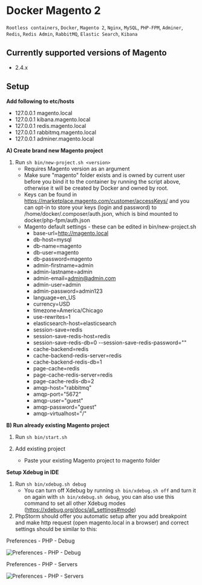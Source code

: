 # Docker Magento 2

```Rootless containers```,
```Docker```,
```Magento 2```,
```Nginx```,
```MySQL```,
```PHP-FPM```,
```Adminer```,
```Redis```,
```Redis Admin```,
```RabbitMQ```,
```Elastic Search```,
```Kibana```

## Currently supported versions of Magento

- 2.4.x

## Setup

__Add following to etc/hosts__
- 127.0.0.1	magento.local
- 127.0.0.1	kibana.magento.local
- 127.0.0.1	redis.magento.local
- 127.0.0.1	rabbitmq.magento.local
- 127.0.0.1	adminer.magento.local

__A) Create brand new Magento project__

1) Run ```sh bin/new-project.sh <version>```
	- Requires Magento version as an argument
	- Make sure "magento" folder exists and is owned by current user before you bind it to the container by running the script above, otherwise it will be created by Docker and owned by root.
	- Keys can be found in https://marketplace.magento.com/customer/accessKeys/ and you can opt-in to store your keys (login and password) to /home/docker/.composer/auth.json, which is bind mounted to docker/php-fpm/auth.json
	- Magento default settings - these can be edited in bin/new-project.sh
		- base-url=http://magento.local
		- db-host=mysql
		- db-name=magento
		- db-user=magento
		- db-password=magento
		- admin-firstname=admin
		- admin-lastname=admin
		- admin-email=admin@admin.com
		- admin-user=admin
		- admin-password=admin123
		- language=en_US
		- currency=USD
		- timezone=America/Chicago
		- use-rewrites=1
		- elasticsearch-host=elasticsearch
		- session-save=redis
		- session-save-redis-host=redis
		- session-save-redis-db=0 --session-save-redis-password=""
		- cache-backend=redis
		- cache-backend-redis-server=redis
		- cache-backend-redis-db=1
		- page-cache=redis
		- page-cache-redis-server=redis
		- page-cache-redis-db=2
		- amqp-host="rabbitmq"
		- amqp-port="5672"
		- amqp-user="guest"
		- amqp-password="guest"
		- amqp-virtualhost="/"

__B) Run already existing Magento project__

1) Run ```sh bin/start.sh```

2) Add existing project
	- Paste your existing Magento project to magento folder  

__Setup Xdebug in IDE__

1) Run ```sh bin/xdebug.sh debug```
	- You can turn off Xdebug by running ```sh bin/xdebug.sh off``` and turn it on again with ```sh bin/xdebug.sh debug```, you can also use this command to set all other Xdebug modes (https://xdebug.org/docs/all_settings#mode)  
2) PhpStorm should offer you automatic setup after you add breakpoint and make http request (open magento.local in a browser) and correct settings should be similar to this:

Preferences - PHP - Debug

![Preferences - PHP - Debug](https://i.ibb.co/BZJ4hjz/phpstorm-2.jpg "Preferences - PHP - Debug")

Preferences - PHP - Servers

![Preferences - PHP - Servers](https://i.ibb.co/GVqfVs5/phpstorm.jpg "Preferences - PHP - Servers")



